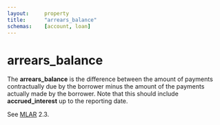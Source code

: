 ```yaml
---
layout:		property
title:		"arrears_balance"
schemas:	[account, loan]
---
```


# arrears_balance
The **arrears_balance** is the difference between the amount of payments contractually due by the borrower minus the amount of the payments actually made by the borrower. Note that this should include **accrued_interest** up to the reporting date.

See [MLAR][mlar] 2.3.


[mlar]: http://www.bankofengland.co.uk/pra/documents/regulatorydata/mlar/sup_chapter16_annex19bg_20120401.pdf

